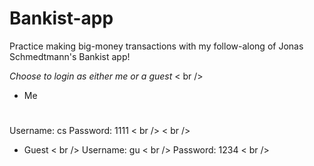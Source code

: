 # Bankist-app
Practice making big-money transactions with my follow-along of Jonas Schmedtmann's Bankist app!

*Choose to login as either me or a guest* < br />
- Me 
#
Username: cs 
Password: 1111 < br />
< br />
- Guest < br />
Username: gu < br />
Password: 1234 < br />
